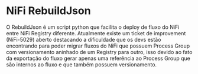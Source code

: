 # NiFi RebuildJson
O RebuildJson é um script python que facilita o deploy de fluxo do NiFi entre NiFi Registry diferente. Atualmente existe um ticket de improvement (NiFi-5029) aberto destacando a dificuldade que os devs estão encontrando para poder migrar fluxos do NiFi que possuem Process Group com versionamento aninhado de um Registry para outro, isso devido ao fato da exportação do fluxo gerar apenas uma referência ao Process Group que são internos ao fluxo e que também possuem versionamento.
